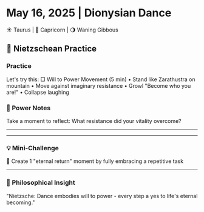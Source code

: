 # May 16, 2025 | Dionysian Dance
☀️ Taurus | 🌙 Capricorn | 🌖 Waning Gibbous

## 💃 Nietzschean Practice

### Practice
Let's try this:
□ Will to Power Movement (5 min)
  • Stand like Zarathustra on mountain
  • Move against imaginary resistance
  • Growl "Become who you are!"
  • Collapse laughing

### 📝 Power Notes
Take a moment to reflect:
What resistance did your vitality overcome?
_______________________
_______________________

### 💡 Mini-Challenge
🌋 Create 1 "eternal return" moment by fully embracing a repetitive task
_______________________

### 💫 Philosophical Insight
"Nietzsche: Dance embodies will to power - every step a yes to life's eternal becoming." 